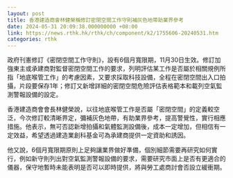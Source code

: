 ```yaml
---
layout: post
title: 香港建造商會林健榮稱修訂密閉空間工作守則補灰色地帶助業界參考
date: 2024-05-31 20:09:38.000000000 +08:00
link: https://news.rthk.hk/rthk/ch/component/k2/1755606-20240531.htm
categories: rthk
---
```


政府刊憲修訂《密閉空間工作守則》，設有6個月寬限期，11月30日生效。修訂加強東主或承建商對監督密閉空間工作的要求，列明評估某工作是否屬於相關規例所指「地底喉管工作」的考慮因素，又要求採取科技設備，全程在密閉空間出入口拍攝，片段要保存1年；修訂又新增詳細的密閉空間危險評估表格範本和載列空氣監測警報設備的設定。

香港建造商會會長林健榮說，以往地底喉管工作是否屬「密閉空間」的定義較空泛，今次修訂較清晰界定，彌補灰色地帶，有助業界參考，提高警覺性，實行相應措施。他表示，無可否認新增拍攝和氣體監測設備後，成本一定增加，但相信有一定效益，希望透過建造業創科基金可為承建商提供一定資助和誘因。

他又說，6個月寬限期原則上足夠讓業界做好準備，個別細節需要再研究如何實行，例如新守則列出對空氣監測警報設備的要求，需要研究市面上是否有更適合的儀器，保守地暫時未能表明是否可以即時提供，將與勞工處商討會否設立緩衝期。

